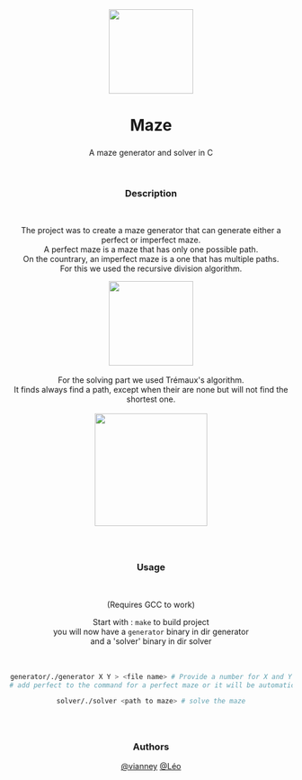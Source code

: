 <div align="center">
  <img height="150" src="https://s22428.pcdn.co/wp-content/uploads/2015/09/AE-maze1.gif"  />
</div>

###

<h1 align="center"> Maze </h1>

###

<p align="center">A maze generator and solver in C </p>

<br>
<h3 align="center">Description </h3>
<br>

<div align="center">

  The project was to create a maze generator that can generate either a perfect or imperfect maze. <br>
  A perfect maze is a maze that has only one possible path. <br>
  On the countrary, an imperfect maze is a one that has multiple paths.
  <br>
  For this we used the recursive division algorithm.<br>
  <div align="center">
    <img height="150" src="https://www.boristhebrave.com/wp-content/uploads/2021/08/subdivision_maze.gif"  />
  </div>
  <br>
  For the solving part we used Trémaux's algorithm. <br>
  It finds always find a path, except when their are none but will not find the shortest one. <br>
  <br>
  
  <div align="center">
    <img height="200" src="https://upload.wikimedia.org/wikipedia/commons/thumb/1/11/Tremaux_Maze_Solving_Algorithm.gif/220px-Tremaux_Maze_Solving_Algorithm.gif"  />
  </div>

###

  <br>
<h3 align="center">Usage </h3>
<br>

<div align="center">

  (Requires GCC to work)

  Start with : `make` to build project <br>
  you will now have a `generator` binary in dir generator <br>
  and a 'solver' binary in dir solver <br>
  <br>
  <br>
  
  
  ```bash
  generator/./generator X Y > <file name> # Provide a number for X and Y
  # add perfect to the command for a perfect maze or it will be automatically an imperfect one
  
  solver/./solver <path to maze> # solve the maze
 
  ```
  </div>
  
###
  
###

  <br>
  <h3 align="center">Authors </h3>
  <div align="center">
    <a href="https://github.com/tvianney">@vianney</a> <a href="https://github.com/BebeSniffeur">@Léo</a> <br>
    <br>
  
  
